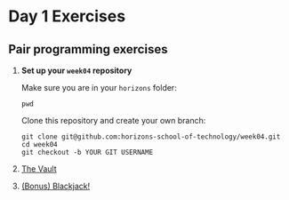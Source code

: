 # Day 1 Exercises

## Pair programming exercises

1. **Set up your `week04` repository**

    Make sure you are in your `horizons` folder:

    ```
    pwd
    ```

    Clone this repository and create your own branch:

    ```
    git clone git@github.com:horizons-school-of-technology/week04.git
    cd week04
    git checkout -b YOUR GIT USERNAME
    ```

1. [The Vault](vault/)
1. [(Bonus) Blackjack!](blackjack/)
